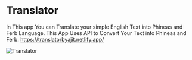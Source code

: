 # Translator
In This app You can Translate your simple English Text into Phineas and Ferb Language. This App Uses API to  Convert Your Text into Phineas and Ferb.
https://translatorbyajit.netlify.app/



![Translator](https://user-images.githubusercontent.com/61750538/135730200-84f6bb77-fc36-4dce-b1fc-65b607703748.png)
